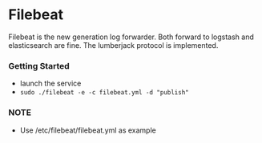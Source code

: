 # Filebeat
Filebeat is the new generation log forwarder. Both forward to logstash and elasticsearch are fine.
The lumberjack protocol is implemented.

### Getting Started
* launch the service
 * `sudo ./filebeat -e -c filebeat.yml -d "publish"`

### NOTE
* Use /etc/filebeat/filebeat.yml as example